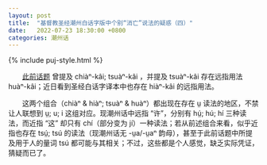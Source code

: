 ```yaml
---
layout: post
title:  "基督教圣经潮州白话字版中个别“消亡”说法的疑惑（四）"
date:   2022-07-23 18:30:00 +0800
categories: 潮州话
---
```


{% include puj-style.html %}

&emsp;&emsp;[此前话题](https://donanthonylee.github.io/%E6%BD%AE%E5%B7%9E%E8%AF%9D/2022/06/27/tiechiuue-something-lost-01.html) 曾提及 chiàⁿ-kâi; tsuàⁿ-kâi ，并提及 tsuàⁿ-kâi 存在远指用法 huàⁿ-kâi；近日看到圣经白话字译本中也存在 hiàⁿ-kâi 的远指用法。

&emsp;&emsp;这两个组合（chiàⁿ & hiàⁿ; tsuàⁿ & huàⁿ）都出现在存在 ṳ 读法的地区，不禁让人联想到 ṳ; u; i 这组对应。现潮州话中远指 “许”，分别有 hṳ́; hú; hí 三种读法，而近指 “这” 却只有 chí（部分变为 jí）一种读法；若从前述组合来看，似乎近指也存在 tsṳ́; tsú 的读法（现潮州话无 -ṳa/-ṳaⁿ 韵母），甚至于此前话题中所提及用于人的量词 tsú 都可能与其相关；不过，这些都是个人感觉，缺乏实际凭证，猜疑而已了。
